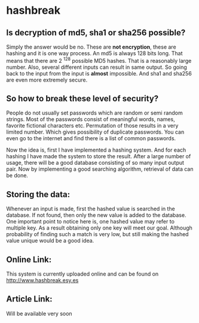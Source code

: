 # hashbreak

## Is decryption of md5, sha1 or sha256 possible?

Simply the answer would be no. These are <strong>not encryption</strong>, these are hashing and it is one way process. An md5 is always 128 bits long. That means that there are 2 <sup>128</sup> possible MD5 hashes. That is a reasonably large number. Also, several different inputs can result in same output. So going back to the input from the input is <strong>almost</strong> impossible. And sha1 and sha256 are even more extremely secure.

## So how to break these level of security?

People do not usually set passwords which are random or semi random strings. Most of the passwords consist of meaningful words, names, favorite fictional characters etc. Permutation of those results in a very limited number. Which gives possibility of duplicate passwords. You can even go to the internet and find there is a list of common passwords.

Now the idea is, first I have implemented a hashing system. And for each hashing I have made the system to store the result. After a large number of usage, there will be a good database consisting of so many input output pair. Now by implementing a good searching algorithm, retrieval of data can be done. 

## Storing the data:

Whenever an input is made, first the hashed value is searched in the database. If not found, then only the new value is added to the database. One important point to notice here is, one hashed value may refer to multiple key. As a result obtaining only one key will meet our goal. Although probability of finding such a match is very low, but still making the hashed value unique would be a good idea.

## Online Link:

This system is currently uploaded online and can be found on <a href="http://www.hashbreak.esy.es">http://www.hashbreak.esy.es</a> 

## Article Link:

Will be available very soon
